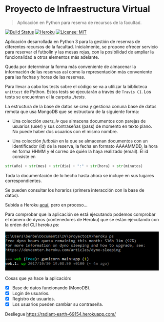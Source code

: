 # Proyecto de Infraestructura Virtual

> Aplicación en Python para reserva de recursos de la facultad.

[![Build Status](https://travis-ci.org/berbus/proyectoIV.svg?branch=master)](https://travis-ci.org/berbus/proyectoIV)
[![Heroku](https://heroku-badge.herokuapp.com/?app=radiant-earth-69154&style=flat&svg=1)](https://radiant-earth-69154.herokuapp.com/)
[![License: MIT](https://img.shields.io/badge/License-MIT-yellow.svg)](https://opensource.org/licenses/MIT)


Aplicación desarrollada en Python 3 para la gestión de reservas de diferentes recursos de la facultad. Inicialmente, se propone ofrecer servicio para reservar el futbolín y las mesas rojas, con la posibilidad de ampliar la funcionalidad a otros elementos más adelante.

Queda por determinar la forma más conveniente de almacenar la información de las reservas así como la representación más conveniente para las fechas y horas de las reservas.

Para llevar a cabo los tests sobre el código se va a utilizar la biblioteca `unittest` de Python. Estos tests se ejecutarán a través de `Travis CI`. Los tests se encuentran el la carpeta *./tests*.

La estructura de la base de datos se crea y gestiona conuna base de datos remota que usa MongoDB que se estructura de la siguiente forma:
- Una colección *users_iv* que almacena documentos con parejas de usuarios (user) y sus contraseñas (pass) de momento en texto plano. No puede haber dos usuarios con el mismo nombre.

- Una colección *futbolin* en la que se almacenan documentos con un identificador (id) de la reserva, la fecha en formato AAAAMMDD, la hora en forma HHMM y el correo de quién la haya realizado (email). El id consiste en

```python
str(año) + str(mes) + str(dia) + ":" + str(hora) + str(minutos)
```

Toda la documentación de lo hecho hasta ahora se incluye en sus lugares correspondientes.

Se pueden consultar los horarios (primera interacción con la base de datos).

Subida a Heroku [aquí](https://radiant-earth-69154.herokuapp.com/), pero en proceso...

Para comprobar que la aplicación se está ejecutando podemos comprobar el número de dynos (contenedores de Heroku) que se están ejecutando con la orden del CLI *heroku ps*:

![img1](static/img/dynos_heroku.png)

Cosas que ya hace la aplicación:

- [X] Base de datos funcionando (MonoDB).
- [X] Login de usuarios.
- [X] Registro de usuarios.
- [X] Los usuarios pueden cambiar su contraseña.

Desliegue https://radiant-earth-69154.herokuapp.com/

